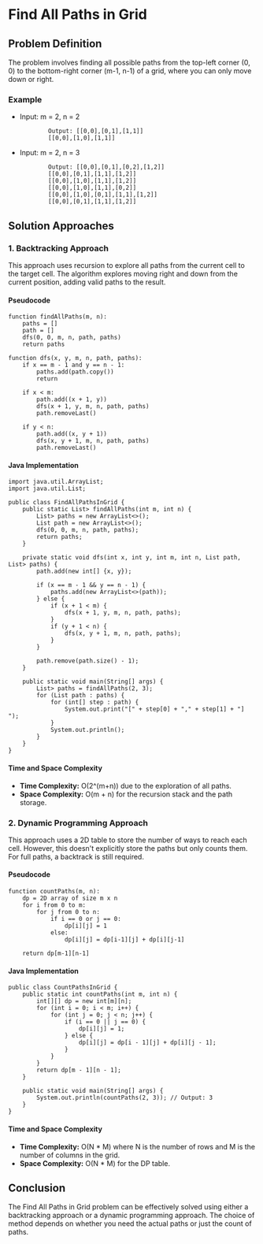 Find All Paths in Grid
======================

Problem Definition
------------------

The problem involves finding all possible paths from the top-left corner (0, 0) to the bottom-right corner (m-1, n-1) of a grid, where you can only move down or right.

### Example

*   Input: m = 2, n = 2
    
        
                Output: [[0,0],[0,1],[1,1]]
                [[0,0],[1,0],[1,1]]
                
    
*   Input: m = 2, n = 3
    
        
                Output: [[0,0],[0,1],[0,2],[1,2]]
                [[0,0],[0,1],[1,1],[1,2]]
                [[0,0],[1,0],[1,1],[1,2]]
                [[0,0],[1,0],[1,1],[0,2]]
                [[0,0],[1,0],[0,1],[1,1],[1,2]]
                [[0,0],[0,1],[1,1],[1,2]]
                
    

Solution Approaches
-------------------

### 1\. Backtracking Approach

This approach uses recursion to explore all paths from the current cell to the target cell. The algorithm explores moving right and down from the current position, adding valid paths to the result.

#### Pseudocode

    function findAllPaths(m, n):
        paths = []
        path = []
        dfs(0, 0, m, n, path, paths)
        return paths
    
    function dfs(x, y, m, n, path, paths):
        if x == m - 1 and y == n - 1:
            paths.add(path.copy())
            return
    
        if x < m:
            path.add((x + 1, y))
            dfs(x + 1, y, m, n, path, paths)
            path.removeLast()
    
        if y < n:
            path.add((x, y + 1))
            dfs(x, y + 1, m, n, path, paths)
            path.removeLast()
    

#### Java Implementation

    import java.util.ArrayList;
    import java.util.List;
    
    public class FindAllPathsInGrid {
        public static List> findAllPaths(int m, int n) {
            List> paths = new ArrayList<>();
            List path = new ArrayList<>();
            dfs(0, 0, m, n, path, paths);
            return paths;
        }
    
        private static void dfs(int x, int y, int m, int n, List path, List> paths) {
            path.add(new int[] {x, y});
    
            if (x == m - 1 && y == n - 1) {
                paths.add(new ArrayList<>(path));
            } else {
                if (x + 1 < m) {
                    dfs(x + 1, y, m, n, path, paths);
                }
                if (y + 1 < n) {
                    dfs(x, y + 1, m, n, path, paths);
                }
            }
    
            path.remove(path.size() - 1);
        }
    
        public static void main(String[] args) {
            List> paths = findAllPaths(2, 3);
            for (List path : paths) {
                for (int[] step : path) {
                    System.out.print("[" + step[0] + "," + step[1] + "] ");
                }
                System.out.println();
            }
        }
    }
    

#### Time and Space Complexity

*   **Time Complexity:** O(2^(m+n)) due to the exploration of all paths.
*   **Space Complexity:** O(m + n) for the recursion stack and the path storage.

### 2\. Dynamic Programming Approach

This approach uses a 2D table to store the number of ways to reach each cell. However, this doesn't explicitly store the paths but only counts them. For full paths, a backtrack is still required.

#### Pseudocode

    function countPaths(m, n):
        dp = 2D array of size m x n
        for i from 0 to m:
            for j from 0 to n:
                if i == 0 or j == 0:
                    dp[i][j] = 1
                else:
                    dp[i][j] = dp[i-1][j] + dp[i][j-1]
    
        return dp[m-1][n-1]
    

#### Java Implementation

    public class CountPathsInGrid {
        public static int countPaths(int m, int n) {
            int[][] dp = new int[m][n];
            for (int i = 0; i < m; i++) {
                for (int j = 0; j < n; j++) {
                    if (i == 0 || j == 0) {
                        dp[i][j] = 1;
                    } else {
                        dp[i][j] = dp[i - 1][j] + dp[i][j - 1];
                    }
                }
            }
            return dp[m - 1][n - 1];
        }
    
        public static void main(String[] args) {
            System.out.println(countPaths(2, 3)); // Output: 3
        }
    }
    

#### Time and Space Complexity

*   **Time Complexity:** O(N \* M) where N is the number of rows and M is the number of columns in the grid.
*   **Space Complexity:** O(N \* M) for the DP table.

Conclusion
----------

The Find All Paths in Grid problem can be effectively solved using either a backtracking approach or a dynamic programming approach. The choice of method depends on whether you need the actual paths or just the count of paths.